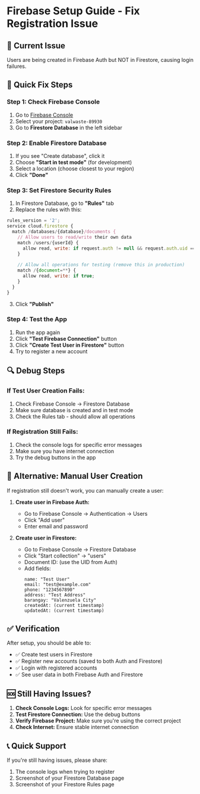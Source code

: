 # Firebase Setup Guide - Fix Registration Issue

## 🚨 Current Issue
Users are being created in Firebase Auth but NOT in Firestore, causing login failures.

## 🔧 Quick Fix Steps

### Step 1: Check Firebase Console
1. Go to [Firebase Console](https://console.firebase.google.com/)
2. Select your project: `valwaste-89930`
3. Go to **Firestore Database** in the left sidebar

### Step 2: Enable Firestore Database
1. If you see "Create database", click it
2. Choose **"Start in test mode"** (for development)
3. Select a location (choose closest to your region)
4. Click **"Done"**

### Step 3: Set Firestore Security Rules
1. In Firestore Database, go to **"Rules"** tab
2. Replace the rules with this:

```javascript
rules_version = '2';
service cloud.firestore {
  match /databases/{database}/documents {
    // Allow users to read/write their own data
    match /users/{userId} {
      allow read, write: if request.auth != null && request.auth.uid == userId;
    }
    
    // Allow all operations for testing (remove this in production)
    match /{document=**} {
      allow read, write: if true;
    }
  }
}
```

3. Click **"Publish"**

### Step 4: Test the App
1. Run the app again
2. Click **"Test Firebase Connection"** button
3. Click **"Create Test User in Firestore"** button
4. Try to register a new account

## 🔍 Debug Steps

### If Test User Creation Fails:
1. Check Firebase Console → Firestore Database
2. Make sure database is created and in test mode
3. Check the Rules tab - should allow all operations

### If Registration Still Fails:
1. Check the console logs for specific error messages
2. Make sure you have internet connection
3. Try the debug buttons in the app

## 📱 Alternative: Manual User Creation

If registration still doesn't work, you can manually create a user:

1. **Create user in Firebase Auth:**
   - Go to Firebase Console → Authentication → Users
   - Click "Add user"
   - Enter email and password

2. **Create user in Firestore:**
   - Go to Firebase Console → Firestore Database
   - Click "Start collection" → "users"
   - Document ID: (use the UID from Auth)
   - Add fields:
     ```
     name: "Test User"
     email: "test@example.com"
     phone: "1234567890"
     address: "Test Address"
     barangay: "Valenzuela City"
     createdAt: (current timestamp)
     updatedAt: (current timestamp)
     ```

## ✅ Verification

After setup, you should be able to:
- ✅ Create test users in Firestore
- ✅ Register new accounts (saved to both Auth and Firestore)
- ✅ Login with registered accounts
- ✅ See user data in both Firebase Auth and Firestore

## 🆘 Still Having Issues?

1. **Check Console Logs:** Look for specific error messages
2. **Test Firestore Connection:** Use the debug buttons
3. **Verify Firebase Project:** Make sure you're using the correct project
4. **Check Internet:** Ensure stable internet connection

## 📞 Quick Support

If you're still having issues, please share:
1. The console logs when trying to register
2. Screenshot of your Firestore Database page
3. Screenshot of your Firestore Rules page


